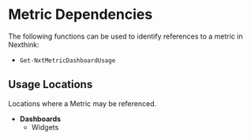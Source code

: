 # Metric Dependencies

The following functions can be used to identify references to a metric in Nexthink:
* `Get-NxtMetricDashboardUsage`

## Usage Locations
Locations where a Metric may be referenced.
* **Dashboards**
  * Widgets
